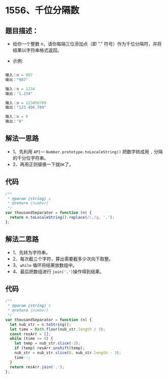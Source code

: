 # 1556、千位分隔数

## 题目描述：

- 给你一个整数 n，请你每隔三位添加点（即 "." 符号）作为千位分隔符，并将结果以字符串格式返回。

- 示例:

```js

输入：n = 987
输出："987"

输入：n = 1234
输出："1.234"

输入：n = 123456789
输出："123.456.789"

输入：n = 0
输出："0"
```

## 解法一思路

- 1、先利用 `API`— `Number.prototype.toLocaleString()` 把数字转成用 `,` 分隔的千分位字符串。
- 2、再用正则替换一下就`OK`了。

## 代码

```javascript
/**
 * @param {string} s
 * @return {number}
 */
var thousandSeparator = function (n) {
  return n.toLocaleString().replace(/\,/g, '.');
};
```

## 解法二思路

- 1、先转为字符串。
- 2、每次截三个字符，算出需要截多少次向下取整。
- 3、`while` 循环将结果放数组中。
- 4、最后把数组进行 `join('.')`操作得到结果。

## 代码

```javascript
/**
 * @param {string} s
 * @return {number}
 */
var thousandSeparator = function (n) {
  let nub_str = n.toString();
  let time = Math.floor(nub_str.length / 3);
  const resArr = [];
  while (time >= 0) {
    let temp = nub_str.slice(-3);
    if (temp) resArr.unshift(temp);
    nub_str = nub_str.slice(0, nub_str.length - 3);
    time--;
  }
  return resArr.join('.');
};
```
